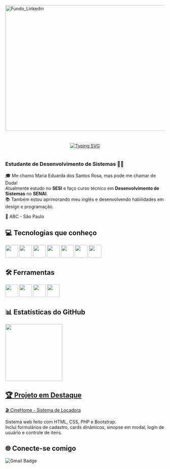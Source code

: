<img width="1584" height="396" alt="Fundo_Linkedin" src="https://github.com/user-attachments/assets/c024c962-0c0d-4ed8-b0c0-36973d2d7713" />

#

<div align="center">
  <a href="https://git.io/typing-svg">
    <img src="https://readme-typing-svg.herokuapp.com?font=Poppins&size=30&duration=3000&pause=1000&color=333333&center=true&vCenter=true&width=500&lines=Sobre+mim" alt="Typing SVG" />
  </a>
</div>

#

### Estudante de Desenvolvimento de Sistemas 👩‍💻
🎓 Me chamo Maria Eduarda dos Santos Rosa, mas pode me chamar de Duda!  
Atualmente estudo no **SESI** e faço curso técnico em **Desenvolvimento de Sistemas** no **SENAI**.  
📚 Também estou aprimorando meu inglês e desenvolvendo habilidades em design e programação. 

📍 ABC - São Paulo  


  ## 💻 Tecnologias que conheço

  <img src="https://cdn.jsdelivr.net/gh/devicons/devicon@latest/icons/html5/html5-original.svg" width="40" height="40" /> <img src="https://cdn.jsdelivr.net/gh/devicons/devicon@latest/icons/css3/css3-original.svg" width="40" height="40" />
  <img src="https://cdn.jsdelivr.net/gh/devicons/devicon@latest/icons/mysql/mysql-original.svg" width="40" height="40" />
  <img src="https://cdn.jsdelivr.net/gh/devicons/devicon@latest/icons/php/php-original.svg" width="40" height="40" />
  <img src="https://cdn.jsdelivr.net/gh/devicons/devicon@latest/icons/bootstrap/bootstrap-original.svg"  width="40" height="40"  />
  <img src="https://cdn.jsdelivr.net/gh/devicons/devicon@latest/icons/javascript/javascript-original.svg" width="40" height="40" />
  <img src="https://cdn.jsdelivr.net/gh/devicons/devicon@latest/icons/git/git-original.svg" width="40" height="40" />

  ## 🛠️ Ferramentas 

  <img src="https://cdn.jsdelivr.net/gh/devicons/devicon@latest/icons/vscode/vscode-original.svg" width="40" height="40" /> <img src="https://cdn.jsdelivr.net/gh/devicons/devicon@latest/icons/figma/figma-original.svg" width="40" height="40" />
  <img src="https://cdn.jsdelivr.net/gh/devicons/devicon@latest/icons/github/github-original.svg" width="40" height="40" />
  <img src="https://cdn.jsdelivr.net/gh/devicons/devicon@latest/icons/canva/canva-original.svg" width="40" height="40" />

  ## 📊 Estatísticas do GitHub
   <div>
    <a href="https://github.com/seu-usuário-aqui">
    <img loading="lazy" height="180em" src="https://github-readme-stats.vercel.app/api/top-langs/?username=YasBorba&layout=compact&langs_count=7&theme=dracula"/>
   </div>

   ## 🏆 Projeto em Destaque

  [🎬 CineHome - Sistema de Locadora](https://github.com/Duda-Santosr/CineHome-Sprint03)
  
  Sistema web feito com HTML, CSS, PHP e Bootstrap.  
  Inclui formulários de cadastro, cards dinâmicos, sinopse em modal, login de usuário e controle de itens.

## 🌐 Conecte-se comigo

![Gmail Badge](https://img.shields.io/badge/-maria.e.santosr13@gmail.com-red?style=flat&logo=Gmail&logoColor=white)


